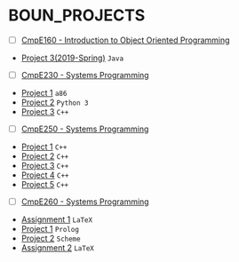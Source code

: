# BOUN_PROJECTS

- [ ] [CmpE160 - Introduction to Object Oriented Programming](https://github.com/bekir96/BOUN_PROJECTS/tree/master/CMPE160)
- [Project 3(2019-Spring)](https://github.com/bekir96/BOUN_PROJECTS/tree/master/CMPE160/PuzzLeGame) `Java`

- [ ] [CmpE230 - Systems Programming](https://github.com/bekir96/BOUN_PROJECTS/tree/master/CMPE230)
- [Project 1](https://github.com/bekir96/BOUN_PROJECTS/tree/master/CMPE230/Project1) `a86`
- [Project 2](https://github.com/bekir96/BOUN_PROJECTS/tree/master/CMPE230/Project2) `Python 3`
- [Project 3](https://github.com/bekir96/BOUN_PROJECTS/tree/master/CMPE230/Project3) `C++`

- [ ] [CmpE250 - Systems Programming](https://github.com/bekir96/BOUN_PROJECTS/tree/master/CMPE250)
- [Project 1](https://github.com/bekir96/BOUN_PROJECTS/tree/master/CMPE250/Project1) `C++`
- [Project 2](https://github.com/bekir96/BOUN_PROJECTS/tree/master/CMPE250/Project2) `C++`
- [Project 3](https://github.com/bekir96/BOUN_PROJECTS/tree/master/CMPE250/Project3) `C++`
- [Project 4](https://github.com/bekir96/BOUN_PROJECTS/tree/master/CMPE250/Project4) `C++`
- [Project 5](https://github.com/bekir96/BOUN_PROJECTS/tree/master/CMPE250/Project5) `C++`

- [ ] [CmpE260 - Systems Programming](https://github.com/bekir96/BOUN_PROJECTS/tree/master/CMPE260)
- [Assignment 1](https://github.com/bekir96/BOUN_PROJECTS/tree/master/CMPE260/Assignment1) `LaTeX`
- [Project 1](https://github.com/bekir96/BOUN_PROJECTS/tree/master/CMPE260/Project1) `Prolog`
- [Project 2](https://github.com/bekir96/BOUN_PROJECTS/tree/master/CMPE260/Project2) `Scheme`
- [Assignment 2](https://github.com/bekir96/BOUN_PROJECTS/tree/master/CMPE260/Assignment2) `LaTeX`
